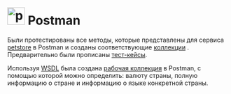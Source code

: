 # <img src="https://img.uxwing.com/wp-content/themes/uxwing/download/brands-social-media/postman-icon.svg" title="postman" alt="postman" width="40" height="40"/> Postman

Были протестированы все методы, которые представлены для сервиса <a href="https://petstore.swagger.io/" trget = "blank">petstore</a> в Postman и созданы соответствующие <a href="https://github.com/n144astya/Postman/blob/main/Pet%20store.postman_collection.json" trget = "blank">коллекции</a> .
Предварительно были прописаны  <a href="https://github.com/n144astya/Postman/blob/main/test_cases_Postman.xlsx" trget = "blank">тест-кейсы</a>.

Используя <a href="http://webservices.oorsprong.org/websamples.countryinfo/CountryInfoService.wso?WSDL" trget = "blank">WSDL</a>  была создана <a href="" trget = "blank">рабочая коллекция</a>  в Postman, с помощью которой можно определить: валюту страны, полную информацию о стране и информацию о языке конкретной страны.
